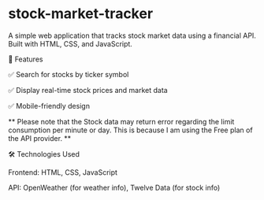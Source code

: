 # stock-market-tracker

A simple web application that tracks stock market data using a financial API. Built with HTML, CSS, and JavaScript.



🚀 Features

✅ Search for stocks by ticker symbol

✅ Display real-time stock prices and market data


✅ Mobile-friendly design


**  Please note that the Stock data may return error regarding the limit consumption per minute or day. This is because I am using the Free plan of the API provider.  **


🛠️ Technologies Used

Frontend: HTML, CSS, JavaScript

API: OpenWeather (for weather info), Twelve Data (for stock info)
